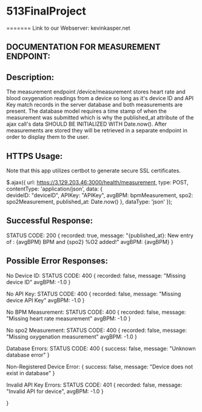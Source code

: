 # 513FinalProject
=======
Link to our Webserver: kevinkasper.net

DOCUMENTATION FOR MEASUREMENT ENDPOINT:
---------------------------------------

Description:
---------------------------------------
The measurement endpoint /device/measurement stores heart rate and blood oxygenation readings
from a device so long as it's device ID and API Key match records in the server database
and both measurements are present. The database model requires a time stamp of when the 
measurement was submitted which is why the published_at attribute of the ajax call's
data SHOULD BE INITIALIZED WITH Date.now(). After measurements are stored they will be
retrieved in a separate endpoint in order to display them to the user.


HTTPS Usage:
---------------------------------------
Note that this app utilizes certbot to generate secure SSL certificates. 

$.ajax({
url: https://3.129.203.46:3000/health/measurement,
type: POST,
contentType: 'application/json',
data: {  
         devideID: "deviceID",
         APIKey: "APIKey",
         avgBPM: bpmMeasurement,
         spo2: spo2Measurement,
         published_at: Date.now() 
       },
dataType: 'json'
});

Successful Response:
---------------------------------------
STATUS CODE: 200
{
    recorded: true,
    message: "{published_at}: New entry of : {avgBPM} BPM and {spo2} %O2 added!"
    avgBPM: {avgBPM}
}

Possible Error Responses:
---------------------------------------
No Device ID:
STATUS CODE: 400
{
    recorded: false,
    message: "Missing device ID"
    avgBPM: -1.0
}

No API Key:
STATUS CODE: 400
{
    recorded: false,
    message: "Missing device API Key"
    avgBPM: -1.0
}

No BPM Measurement:
STATUS CODE: 400
{
    recorded: false,
    message: "Missing heart rate measurement"
    avgBPM: -1.0
}

No spo2 Measurement:
STATUS CODE: 400
{
    recorded: false,
    message: "Missing oxygenation measurement"
    avgBPM: -1.0
}

Database Errors:
STATUS CODE: 400
{
    success: false, 
    message: "Unknown database error"
}

Non-Registered Device Error:
{
    success: false, 
    message: "Device does not exist in database"
}

Invalid API Key Errors:
STATUS CODE: 401
{
    recorded: false,
    message: "Invalid API for device",
    avgBPM: -1.0
}

}
